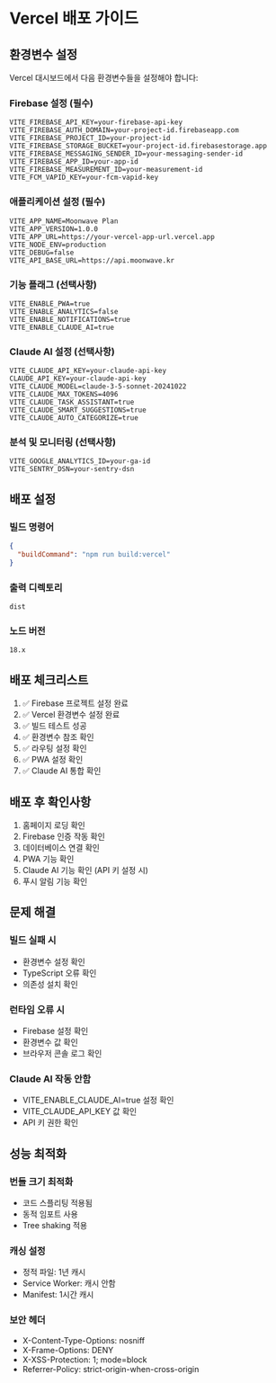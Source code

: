 # Vercel 배포 가이드

## 환경변수 설정

Vercel 대시보드에서 다음 환경변수들을 설정해야 합니다:

### Firebase 설정 (필수)
```
VITE_FIREBASE_API_KEY=your-firebase-api-key
VITE_FIREBASE_AUTH_DOMAIN=your-project-id.firebaseapp.com
VITE_FIREBASE_PROJECT_ID=your-project-id
VITE_FIREBASE_STORAGE_BUCKET=your-project-id.firebasestorage.app
VITE_FIREBASE_MESSAGING_SENDER_ID=your-messaging-sender-id
VITE_FIREBASE_APP_ID=your-app-id
VITE_FIREBASE_MEASUREMENT_ID=your-measurement-id
VITE_FCM_VAPID_KEY=your-fcm-vapid-key
```

### 애플리케이션 설정 (필수)
```
VITE_APP_NAME=Moonwave Plan
VITE_APP_VERSION=1.0.0
VITE_APP_URL=https://your-vercel-app-url.vercel.app
VITE_NODE_ENV=production
VITE_DEBUG=false
VITE_API_BASE_URL=https://api.moonwave.kr
```

### 기능 플래그 (선택사항)
```
VITE_ENABLE_PWA=true
VITE_ENABLE_ANALYTICS=false
VITE_ENABLE_NOTIFICATIONS=true
VITE_ENABLE_CLAUDE_AI=true
```

### Claude AI 설정 (선택사항)
```
VITE_CLAUDE_API_KEY=your-claude-api-key
CLAUDE_API_KEY=your-claude-api-key
VITE_CLAUDE_MODEL=claude-3-5-sonnet-20241022
VITE_CLAUDE_MAX_TOKENS=4096
VITE_CLAUDE_TASK_ASSISTANT=true
VITE_CLAUDE_SMART_SUGGESTIONS=true
VITE_CLAUDE_AUTO_CATEGORIZE=true
```

### 분석 및 모니터링 (선택사항)
```
VITE_GOOGLE_ANALYTICS_ID=your-ga-id
VITE_SENTRY_DSN=your-sentry-dsn
```

## 배포 설정

### 빌드 명령어
```json
{
  "buildCommand": "npm run build:vercel"
}
```

### 출력 디렉토리
```
dist
```

### 노드 버전
```
18.x
```

## 배포 체크리스트

1. ✅ Firebase 프로젝트 설정 완료
2. ✅ Vercel 환경변수 설정 완료
3. ✅ 빌드 테스트 성공
4. ✅ 환경변수 참조 확인
5. ✅ 라우팅 설정 확인
6. ✅ PWA 설정 확인
7. ✅ Claude AI 통합 확인

## 배포 후 확인사항

1. 홈페이지 로딩 확인
2. Firebase 인증 작동 확인
3. 데이터베이스 연결 확인
4. PWA 기능 확인
5. Claude AI 기능 확인 (API 키 설정 시)
6. 푸시 알림 기능 확인

## 문제 해결

### 빌드 실패 시
- 환경변수 설정 확인
- TypeScript 오류 확인
- 의존성 설치 확인

### 런타임 오류 시
- Firebase 설정 확인
- 환경변수 값 확인
- 브라우저 콘솔 로그 확인

### Claude AI 작동 안함
- VITE_ENABLE_CLAUDE_AI=true 설정 확인
- VITE_CLAUDE_API_KEY 값 확인
- API 키 권한 확인

## 성능 최적화

### 번들 크기 최적화
- 코드 스플리팅 적용됨
- 동적 임포트 사용
- Tree shaking 적용

### 캐싱 설정
- 정적 파일: 1년 캐시
- Service Worker: 캐시 안함
- Manifest: 1시간 캐시

### 보안 헤더
- X-Content-Type-Options: nosniff
- X-Frame-Options: DENY
- X-XSS-Protection: 1; mode=block
- Referrer-Policy: strict-origin-when-cross-origin